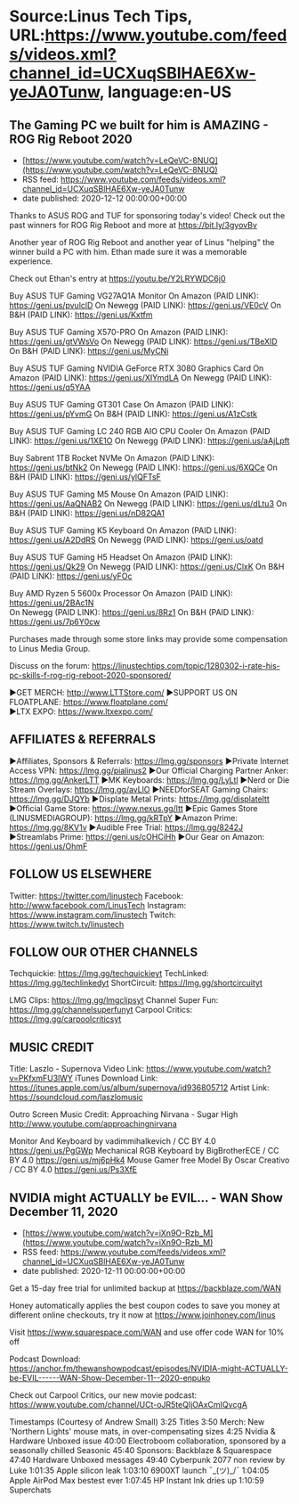 # Source:Linus Tech Tips, URL:https://www.youtube.com/feeds/videos.xml?channel_id=UCXuqSBlHAE6Xw-yeJA0Tunw, language:en-US

## The Gaming PC we built for him is AMAZING - ROG Rig Reboot 2020
 - [https://www.youtube.com/watch?v=LeQeVC-8NUQ](https://www.youtube.com/watch?v=LeQeVC-8NUQ)
 - RSS feed: https://www.youtube.com/feeds/videos.xml?channel_id=UCXuqSBlHAE6Xw-yeJA0Tunw
 - date published: 2020-12-12 00:00:00+00:00

Thanks to ASUS ROG and TUF for sponsoring today's video! Check out the past winners for ROG Rig Reboot and more at https://bit.ly/3gyovBv

Another year of ROG Rig Reboot and another year of Linus "helping" the winner build a PC with him. Ethan made sure it was a memorable experience.

Check out Ethan's entry at https://youtu.be/Y2LRYWDC6j0 

Buy ASUS TUF Gaming VG27AQ1A Monitor
On Amazon (PAID LINK): https://geni.us/pvulclD
On Newegg (PAID LINK): https://geni.us/VE0cV
On B&H (PAID LINK): https://geni.us/Kxtfm

Buy ASUS TUF Gaming X570-PRO
On Amazon (PAID LINK): https://geni.us/gtVWsVo
On Newegg (PAID LINK): https://geni.us/TBeXID
On B&H (PAID LINK): https://geni.us/MyCNi

Buy ASUS TUF Gaming NVIDIA GeForce RTX 3080 Graphics Card
On Amazon (PAID LINK): https://geni.us/XIYmdLA
On Newegg (PAID LINK): https://geni.us/q5YAA

Buy ASUS TUF Gaming GT301 Case
On Amazon (PAID LINK): https://geni.us/pYvmG
On B&H (PAID LINK): https://geni.us/A1zCstk

Buy ASUS TUF Gaming LC 240 RGB AIO CPU Cooler
On Amazon (PAID LINK): https://geni.us/1XE1O
On Newegg (PAID LINK): https://geni.us/aAjLpft

Buy Sabrent 1TB Rocket NVMe
On Amazon (PAID LINK): https://geni.us/btNk2
On Newegg (PAID LINK): https://geni.us/6XQCe
On B&H (PAID LINK): https://geni.us/ylQFTsF

Buy ASUS TUF Gaming M5 Mouse
On Amazon (PAID LINK): https://geni.us/AaQNAB2
On Newegg (PAID LINK): https://geni.us/dLtu3
On B&H (PAID LINK): https://geni.us/nD82QA1

Buy ASUS TUF Gaming K5 Keyboard
On Amazon (PAID LINK): https://geni.us/A2DdRS
On Newegg (PAID LINK): https://geni.us/oatd

Buy ASUS TUF Gaming H5 Headset
On Amazon (PAID LINK): https://geni.us/Qk29
On Newegg (PAID LINK): https://geni.us/ClxK
On B&H (PAID LINK): https://geni.us/yFOc

Buy AMD Ryzen 5 5600x Processor
On Amazon (PAID LINK): https://geni.us/2BAc1N    
On Newegg (PAID LINK): https://geni.us/8Rz1
On B&H (PAID LINK): https://geni.us/7p6Y0cw  

Purchases made through some store links may provide some compensation to Linus Media Group.

Discuss on the forum: https://linustechtips.com/topic/1280302-i-rate-his-pc-skills-f-rog-rig-reboot-2020-sponsored/


►GET MERCH: http://www.LTTStore.com/
►SUPPORT US ON FLOATPLANE: https://www.floatplane.com/  
►LTX EXPO: https://www.ltxexpo.com/   

AFFILIATES & REFERRALS
---------------------------------------------------
►Affiliates, Sponsors & Referrals: https://lmg.gg/sponsors
►Private Internet Access VPN: https://lmg.gg/pialinus2
►Our Official Charging Partner Anker: https://lmg.gg/AnkerLTT
►MK Keyboards: https://lmg.gg/LyLtl
►Nerd or Die Stream Overlays: https://lmg.gg/avLlO
►NEEDforSEAT Gaming Chairs: https://lmg.gg/DJQYb
►Displate Metal Prints: https://lmg.gg/displateltt
►Official Game Store: https://www.nexus.gg/ltt
►Epic Games Store (LINUSMEDIAGROUP): https://lmg.gg/kRTpY
►Amazon Prime: https://lmg.gg/8KV1v
►Audible Free Trial: https://lmg.gg/8242J
►Streamlabs Prime: https://geni.us/cOHCiHh
►Our Gear on Amazon: https://geni.us/OhmF

FOLLOW US ELSEWHERE
---------------------------------------------------  
Twitter: https://twitter.com/linustech
Facebook: http://www.facebook.com/LinusTech
Instagram: https://www.instagram.com/linustech
Twitch: https://www.twitch.tv/linustech

FOLLOW OUR OTHER CHANNELS
---------------------------------------------------  
Techquickie: https://lmg.gg/techquickieyt
TechLinked: https://lmg.gg/techlinkedyt
ShortCircuit: https://lmg.gg/shortcircuityt

LMG Clips: https://lmg.gg/lmgclipsyt
Channel Super Fun: https://lmg.gg/channelsuperfunyt
Carpool Critics: https://lmg.gg/carpoolcriticsyt

MUSIC CREDIT
---------------------------------------------------  
Title: Laszlo - Supernova
Video Link: https://www.youtube.com/watch?v=PKfxmFU3lWY
iTunes Download Link: https://itunes.apple.com/us/album/supernova/id936805712
Artist Link: https://soundcloud.com/laszlomusic

Outro Screen Music Credit: Approaching Nirvana - Sugar High http://www.youtube.com/approachingnirvana

Monitor And Keyboard by vadimmihalkevich / CC BY 4.0  https://geni.us/PgGWp
Mechanical RGB Keyboard by BigBrotherECE / CC BY 4.0 https://geni.us/mj6pHk4
Mouse Gamer free Model By Oscar Creativo / CC BY 4.0 https://geni.us/Ps3XfE

## NVIDIA might ACTUALLY be EVIL... - WAN Show December 11, 2020
 - [https://www.youtube.com/watch?v=iXn9O-Rzb_M](https://www.youtube.com/watch?v=iXn9O-Rzb_M)
 - RSS feed: https://www.youtube.com/feeds/videos.xml?channel_id=UCXuqSBlHAE6Xw-yeJA0Tunw
 - date published: 2020-12-11 00:00:00+00:00

Get a 15-day free trial for unlimited backup at https://backblaze.com/WAN

Honey automatically applies the best coupon codes to save you money at 
different online checkouts, try it now at https://www.joinhoney.com/linus

Visit https://www.squarespace.com/WAN and use offer code WAN for 10% off

Podcast Download: https://anchor.fm/thewanshowpodcast/episodes/NVIDIA-might-ACTUALLY-be-EVIL------WAN-Show-December-11--2020-enpuko

Check out Carpool Critics, our new movie podcast: https://www.youtube.com/channel/UCt-oJR5teQIjOAxCmIQvcgA

Timestamps (Courtesy of Andrew Small)
3:25 Titles
3:50 Merch: New 'Northern Lights' mouse mats, in over-compensating sizes
4:25 Nvidia & Hardware Unboxed issue
40:00 Electroboom collaboration, sponsored by a seasonally chilled Seasonic
45:40 Sponsors: Backblaze & Squarespace
47:40 Hardware Unboxed messages
49:40 Cyberpunk 2077 non review by Luke
1:01:35 Apple silicon leak
1:03:10 6900XT launch ¯\_(ツ)_/¯
1:04:05 Apple AirPod Max bestest ever
1:07:45 HP Instant Ink dries up
1:10:59 Superchats

